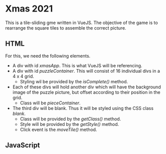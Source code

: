 # Xmas 2021
This is a tile-sliding gme written in VueJS. The objective of the game is to rearrange the square tiles to assemble the correct picture.

## HTML
For this, we need the following elements.
- A div with id *xmasApp*. This is what VueJS will be referencing.
- A div with id *puzzleContainer*. This will consist of 16 individual divs in a 4 x 4 grid.
  - Styling wil be provided by the *isComplete()* method.
- Each of these divs will hold another div which will have the background image of the puzzle picture, but offset according to their position in the grid.
  - Class will be *pieceContainer*.
- The third div will be blank. Thus it will be styled using the CSS class *blank*.
  - Class will be provided by the *getClass()* method.
  - Style will be provided by the *getStyle()* method.
  - Click event is the *moveTile()* method.

## JavaScript
